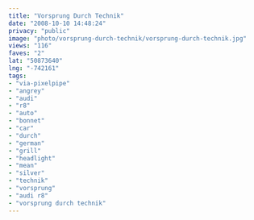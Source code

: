 ```yaml
---
title: "Vorsprung Durch Technik"
date: "2008-10-10 14:48:24"
privacy: "public"
image: "photo/vorsprung-durch-technik/vorsprung-durch-technik.jpg"
views: "116"
faves: "2"
lat: "50873640"
lng: "-742161"
tags:
- "via-pixelpipe"
- "angrey"
- "audi"
- "r8"
- "auto"
- "bonnet"
- "car"
- "durch"
- "german"
- "grill"
- "headlight"
- "mean"
- "silver"
- "technik"
- "vorsprung"
- "audi r8"
- "vorsprung durch technik"
---
```

<a href="/photos/2008/10/10/vorsprung-durch-technik"></a>
